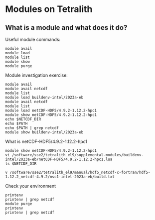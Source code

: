 # Modules on Tetralith

## What is a module and what does it do?

Useful module commands:

    module avail
    module load
    module list
    module show
    module purge


Module investigation exercise:


    module avail
    module avail netcdf
    module list
    module load buildenv-intel/2023a-eb
    module avail netcdf
    module list
    module load netCDF-HDF5/4.9.2-1.12.2-hpc1
    module show netCDF-HDF5/4.9.2-1.12.2-hpc1
    echo $NETCDF_DIR
    echo $PATH
    echo $PATH | grep netcdf
    module show buildenv-intel/2023a-eb

What is netCDF-HDF5/4.9.2-1.12.2-hpc1 

    module show netCDF-HDF5/4.9.2-1.12.2-hpc1
    vi /software/sse2/tetralith_el9/supplemental-modules/buildenv-intel/2023a-eb/netCDF-HDF5/4.9.2-1.12.2-hpc1.lua
    ls $NETCDF_DIR

    v /software/sse2/tetralith_el9/manual/hdf5_netcdf-c-fortran/hdf5-1.12.2_netcdf-4.9.2/nsc1-intel-2023a-eb/build.txt


Check your environment

    printenv
    printenv | grep netcdf
    module purge
    printenv
    printenv | grep netcdf
   

